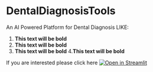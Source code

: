 # DentalDiagnosisTools
An AI Powered Platform for Dental Diagnosis LIKE:

  1. **This text will be bold**
  2. **This text will be bold**
  3. **This text will be bold**
  4.**This text will be bold**
  
  
  
If you are interested please click here [![Open in Streamlit](https://static.streamlit.io/badges/streamlit_badge_black_white.svg)](https://share.streamlit.io/the-ml-hero/dentaldiagnosistools/main/app.py)

